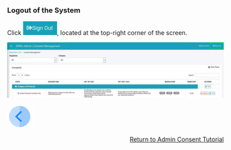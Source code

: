 ### Logout of the System

Click ![image](/articles/demo_project/DPM_Demo_Project/images/08_ICON_SignOut.jpg), located at the top-right corner of the screen.

![image](/articles/demo_project/DPM_Demo_Project/images/08_01_Consent_AdminLoggedout2.jpg)



[![Previous](/articles/demo_project/DPM_Demo_Project/images/Previous.png)]( /articles/demo_project/DPM_Demo_Project/08_Consent/03_03_Admin_Create_New_Consent.md)[<p align="right"> Return to Admin Consent Tutorial</p>](/articles/demo_project/DPM_Demo_Project/08_Consent/03_04_Admin_Consent_Logout.md)
